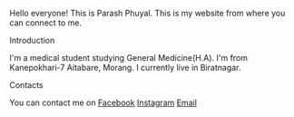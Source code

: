 
Hello everyone! This is Parash Phuyal. This is my website from where you can connect to me.


Introduction

I'm a medical student studying General Medicine(H.A). I'm from Kanepokhari-7 Aitabare, Morang. I currently live in Biratnagar.

Contacts

You can contact me on
[Facebook](https://www.facebook.com/parash.me)
[Instagram](https://www.instagram.com/parash.me)
[Email](parashphuyal809@gmail.com)
